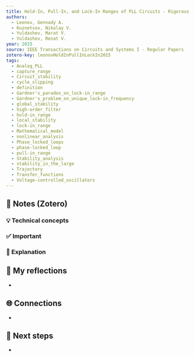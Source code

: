 ```yaml
---
title: Hold-In, Pull-In, and Lock-In Ranges of PLL Circuits - Rigorous Mathematical Definitions and Limitations of Classical Theory
authors:
  - Leonov, Gennady A.
  - Kuznetsov, Nikolay V.
  - Yuldashev, Marat V.
  - Yuldashev, Renat V.
year: 2015
source: IEEE Transactions on Circuits and Systems I - Regular Papers
zotero-key: leonovHoldInPullInLockIn2015
tags:
  - Analog_PLL
  - capture_range
  - Circuit_stability
  - cycle_slipping
  - definition
  - Gardner's_paradox_on_lock-in_range
  - Gardner's_problem_on_unique_lock-in_frequency
  - global_stability
  - high-order_filter
  - hold-in_range
  - local_stability
  - lock-in_range
  - Mathematical_model
  - nonlinear_analysis
  - Phase_locked_loops
  - phase-locked_loop
  - pull-in_range
  - Stability_analysis
  - stability_in_the_large
  - Trajectory
  - Transfer_functions
  - Voltage-controlled_oscillators
---
```


## 🔗 Notes (Zotero)
### 💡 Technical concepts


### ✅️ Important


### ️🔶 Explanation



## 📝 My reflections
- 

## 🌐 Connections
- 

## 🧭 Next steps
- 
